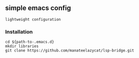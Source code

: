 ## simple emacs config
```
lightweight configuration
```

### Installation
```
cd ${path-to-.emacs.d}
mkdir libraries
git clone https://github.com/manateelazycat/lsp-bridge.git
```
